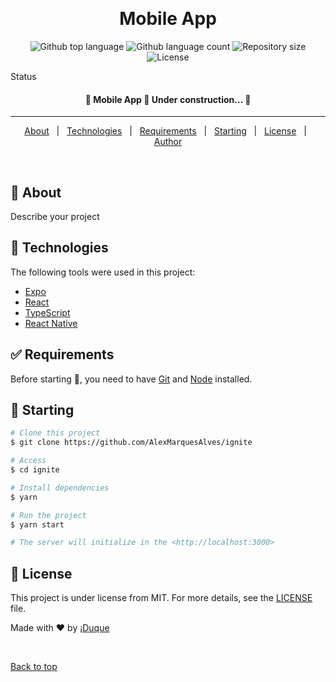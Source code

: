 <div align="center" id="top"> 
  <!-- <img src="./.github/app.gif" alt="Ignite" /> -->

&#xa0;

  <!-- <a href="https://ignite.netlify.app">Demo</a> -->
</div>

<h1 align="center">Mobile App</h1>

<p align="center">
  <img alt="Github top language" src="https://img.shields.io/github/languages/top/AlexMarquesAlves/nlw-e_sports-ignite-mobile?color=9A35FF">

  <img alt="Github language count" src="https://img.shields.io/github/languages/count/AlexMarquesAlves/nlw-e_sports-ignite-mobile?color=9A35FF">

  <img alt="Repository size" src="https://img.shields.io/github/repo-size/AlexMarquesAlves/nlw-e_sports-ignite-mobile?color=9A35FF">

  <img alt="License" src="https://img.shields.io/github/license/AlexMarquesAlves/nlw-e_sports-ignite-mobile?color=9A35FF">

  <!-- <img alt="Github issues" src="https://img.shields.io/github/issues/AlexMarquesAlves/nlw-e_sports-ignite-mobile?color=9A35FF" /> -->

  <!-- <img alt="Github forks" src="https://img.shields.io/github/forks/AlexMarquesAlves/nlw-e_sports-ignite-mobile?color=9A35FF" /> -->

  <!-- <img alt="Github stars" src="https://img.shields.io/github/stars/AlexMarquesAlves/nlw-e_sports-ignite-mobile?color=9A35FF" /> -->
</p>

Status

<h4 align="center">
	🚧 Mobile App 🚀 Under construction...  🚧
</h4>

<hr>

<p align="center">
  <a href="#dart-about">About</a> &#xa0; | &#xa0; 
  <!-- <a href="#sparkles-features">Features</a> &#xa0; | &#xa0; -->
  <a href="#rocket-technologies">Technologies</a> &#xa0; | &#xa0;
  <a href="#white_check_mark-requirements">Requirements</a> &#xa0; | &#xa0;
  <a href="#checkered_flag-starting">Starting</a> &#xa0; | &#xa0;
  <a href="#memo-license">License</a> &#xa0; | &#xa0;
  <a href="https://github.com/AlexMarquesAlves" target="_blank">Author</a>
</p>

<br>

## :dart: About

Describe your project

<!-- ## :sparkles: Features

:heavy_check_mark: Feature 1;\
:heavy_check_mark: Feature 2;\
:heavy_check_mark: Feature 3; -->

## :rocket: Technologies

The following tools were used in this project:

- [Expo](https://expo.io/)
- [React](https://pt-br.reactjs.org/)
- [TypeScript](https://www.typescriptlang.org/)
- [React Native](https://reactnative.dev/)

## :white_check_mark: Requirements

Before starting :checkered_flag:, you need to have [Git](https://git-scm.com) and [Node](https://nodejs.org/en/) installed.

## :checkered_flag: Starting

```bash
# Clone this project
$ git clone https://github.com/AlexMarquesAlves/ignite

# Access
$ cd ignite

# Install dependencies
$ yarn

# Run the project
$ yarn start

# The server will initialize in the <http://localhost:3000>
```

## :memo: License

This project is under license from MIT. For more details, see the [LICENSE](LICENSE.md) file.

Made with :heart: by <a href="https://github.com/AlexMarquesAlves" target="_blank">¡Duque</a>

&#xa0;

<a href="#top">Back to top</a>
